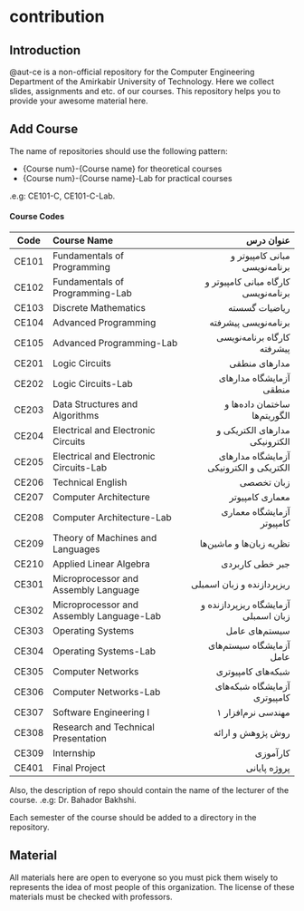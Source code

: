 # contribution
## Introduction
@aut-ce is a non-official repository for the Computer Engineering Department of the Amirkabir University of Technology.
Here we collect slides, assignments and etc. of our courses.
This repository helps you to provide your awesome material here.

## Add Course
The name of repositories should use the following pattern:
-  {Course num}-{Course name} for theoretical courses
- {Course num}-{Course name}-Lab for practical courses

.e.g:
CE101-C, CE101-C-Lab.

#### Course Codes

| Code          | Course Name                                  | عنوان درس                                 |
| ------------- |:---------------------------------------------| -----------------------------------------:|
| CE101         | Fundamentals of Programming                  | مبانی کامپیوتر و برنامه‌نویسی             |
| CE102         | Fundamentals of Programming-Lab              | کارگاه مبانی کامپیوتر و برنامه‌نویسی      |
| CE103         | Discrete Mathematics                         | ریاضیات گسسته                             |
| CE104         | Advanced Programming                         | برنامه‌نویسی پیشرفته                      |
| CE105         | Advanced Programming-Lab                     | کارگاه برنامه‌نویسی پیشرفته               |
| CE201         | Logic Circuits	                             | مدارهای منطقی                             |
| CE202         | Logic Circuits-Lab                           | آزمایشگاه مدارهای منطقی                   |
| CE203         | Data Structures and Algorithms	             | ساختمان داده‌ها و الگوریتم‌ها             |
| CE204         | Electrical and Electronic Circuits	         | مدارهای الکتریکی و الکترونیکی             |
| CE205         | Electrical and Electronic Circuits-Lab       | آزمایشگاه مدارهای الکتریکی و الکترونیکی   |
| CE206         | Technical English	                           | زبان تخصصی                                |
| CE207         | Computer Architecture	                       | معماری کامپیوتر                           |
| CE208         | Computer Architecture-Lab                    | آزمایشگاه معماری کامپیوتر                 |
| CE209         | Theory of Machines and Languages             | نظریه ‌زبان‌ها و ماشین‌ها                 |
| CE210         | Applied Linear Algebra                       | جبر خطی کاربردی                           |
| CE301         | Microprocessor and Assembly Language	       | ریزپردازنده و زبان اسمبلی                 |
| CE302         | Microprocessor and Assembly Language-Lab     | آزمایشگاه ریزپردازنده و زبان اسمبلی       |
| CE303         | Operating Systems	                           | سیستم‌های عامل                            |
| CE304         | Operating Systems-Lab                        | آزمایشگاه سیستم‌های عامل                  |
| CE305         | Computer Networks	                           | شبکه‌های کامپیوتری                        |
| CE306         | Computer Networks-Lab                        | آزمایشگاه شبکه‌های کامپیوتری              |
| CE307         | Software Engineering I	                     | مهندسی نرم‌افزار ۱                        |
| CE308         | Research and Technical Presentation	         | روش پژوهش و ارائه                         | 
| CE309         | Internship                                   | کارآموزی                                  |
| CE401         | Final Project                                | پروژه پایانی                              |

Also, the description of repo should contain the name of the lecturer of the course.
.e.g:
Dr. Bahador Bakhshi.

Each semester of the course should be added to a directory in the repository.

## Material
All materials here are open to everyone so you must pick them wisely to represents the idea of most people of this organization. The license of these materials must be checked with professors.
